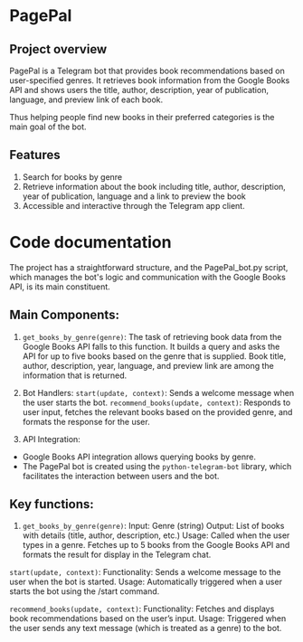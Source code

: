 # PagePal

## Project overview
PagePal is a Telegram bot that provides book recommendations based on user-specified genres. It retrieves book information from the Google Books API and shows users the title, author, description, year of publication, language, and preview link of each book.

Thus helping people find new books in their preferred categories is the main goal of the bot.

## Features
1. Search for books by genre
2. Retrieve information about the book including title, author, description, year of publication, language and a link to preview the book
3. Accessible and interactive through the Telegram app client.

# Code documentation
The project has a straightforward structure, and the PagePal_bot.py script, which manages the bot's logic and communication with the Google Books API, is its main constituent.

## Main Components:
1. ```get_books_by_genre(genre)```:
The task of retrieving book data from the Google Books API falls to this function. It builds a query and asks the API for up to five books based on the genre that is supplied. Book title, author, description, year, language, and preview link are among the information that is returned.

2. Bot Handlers:
```start(update, context)```: Sends a welcome message when the user starts the bot.
```recommend_books(update, context)```: Responds to user input, fetches the relevant books based on the provided genre, and formats the response for the user.

3. API Integration:
- Google Books API integration allows querying books by genre.
- The PagePal bot is created using the ```python-telegram-bot``` library, which facilitates the interaction between users and the bot.

## Key functions:
1. ```get_books_by_genre(genre)```:
Input: Genre (string)
Output: List of books with details (title, author, description, etc.)
Usage: Called when the user types in a genre. Fetches up to 5 books from the Google Books API and formats the result for display in the Telegram chat.

```start(update, context)```:
Functionality: Sends a welcome message to the user when the bot is started.
Usage: Automatically triggered when a user starts the bot using the /start command.

```recommend_books(update, context)```:
Functionality: Fetches and displays book recommendations based on the user’s input.
Usage: Triggered when the user sends any text message (which is treated as a genre) to the bot.
